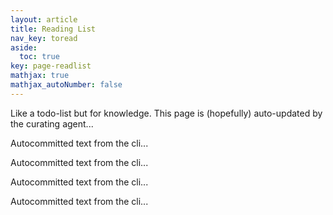 ```yaml
---
layout: article
title: Reading List
nav_key: toread
aside:
  toc: true
key: page-readlist
mathjax: true
mathjax_autoNumber: false
---
```



Like a todo-list but for knowledge. This page is (hopefully) auto-updated by the curating agent...  


Autocommitted text from the cli...  

Autocommitted text from the cli...  


Autocommitted text from the cli...  


Autocommitted text from the cli...  

